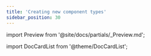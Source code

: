 ```yaml
---
title: 'Creating new component types'
sidebar_position: 30
---
```


import Preview from '@site/docs/partials/\_Preview.md';

<Preview />

import DocCardList from '@theme/DocCardList';

<DocCardList />
